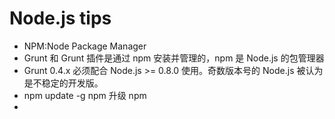 
# Node.js tips

* NPM:Node Package Manager
* Grunt 和 Grunt 插件是通过 npm 安装并管理的，npm 是 Node.js 的包管理器
* Grunt 0.4.x 必须配合 Node.js >= 0.8.0 使用。奇数版本号的 Node.js 被认为是不稳定的开发版。
* npm update -g npm 升级 npm
* 